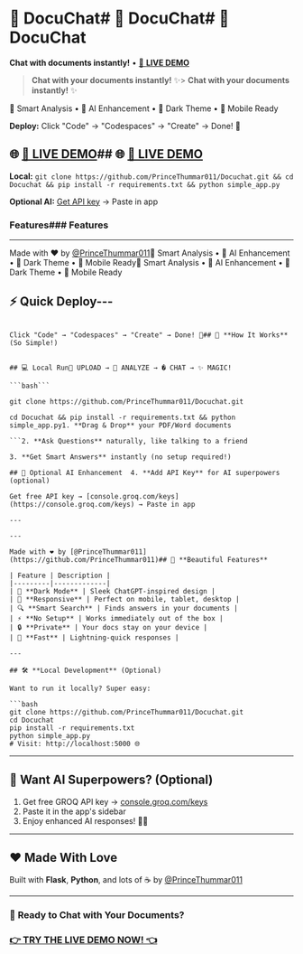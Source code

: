 # 💬 DocuChat# 💬 DocuChat# 💬 DocuChat

**Chat with documents instantly!** • [🚀 **LIVE DEMO**](https://organic-space-barnacle-pj7gqwprqgj737wrw-5000.app.github.dev/)

> **Chat with your documents instantly!** ✨> **Chat with your documents instantly!** ✨

🧠 Smart Analysis • 🤖 AI Enhancement • 🌙 Dark Theme • 📱 Mobile Ready



**Deploy:** Click "Code" → "Codespaces" → "Create" → Done! 🎉

## 🌐 **[🚀 LIVE DEMO](https://organic-space-barnacle-pj7gqwprqgj737wrw-5000.app.github.dev/)**## 🌐 **[🚀 LIVE DEMO](https://organic-space-barnacle-pj7gqwprqgj737wrw-5000.app.github.dev/)**

**Local:** `git clone https://github.com/PrinceThummar011/Docuchat.git && cd Docuchat && pip install -r requirements.txt && python simple_app.py`



**Optional AI:** [Get API key](https://console.groq.com/keys) → Paste in app

### Features### Features

---

Made with ❤️ by [@PrinceThummar011](https://github.com/PrinceThummar011)🧠 Smart Analysis • 🤖 AI Enhancement • 🌙 Dark Theme • 📱 Mobile Ready🧠 Smart Analysis • 🤖 AI Enhancement • 🌙 Dark Theme • 📱 Mobile Ready



## ⚡ Quick Deploy---

```

Click "Code" → "Codespaces" → "Create" → Done! 🎉## 📄 **How It Works** (So Simple!)

```

```

## 💻 Local Run📁 UPLOAD → 🧠 ANALYZE → � CHAT → ✨ MAGIC!

```bash```

git clone https://github.com/PrinceThummar011/Docuchat.git

cd Docuchat && pip install -r requirements.txt && python simple_app.py1. **Drag & Drop** your PDF/Word documents

```2. **Ask Questions** naturally, like talking to a friend

3. **Get Smart Answers** instantly (no setup required!)

## 🔑 Optional AI Enhancement  4. **Add API Key** for AI superpowers (optional)

Get free API key → [console.groq.com/keys](https://console.groq.com/keys) → Paste in app

---

---

Made with ❤️ by [@PrinceThummar011](https://github.com/PrinceThummar011)## 🎨 **Beautiful Features**

| Feature | Description |
|---------|-------------|
| 🌙 **Dark Mode** | Sleek ChatGPT-inspired design |
| 📱 **Responsive** | Perfect on mobile, tablet, desktop |
| 🔍 **Smart Search** | Finds answers in your documents |
| ⚡ **No Setup** | Works immediately out of the box |
| 🔒 **Private** | Your docs stay on your device |
| 🚀 **Fast** | Lightning-quick responses |

---

## 🛠️ **Local Development** (Optional)

Want to run it locally? Super easy:

```bash
git clone https://github.com/PrinceThummar011/Docuchat.git
cd Docuchat
pip install -r requirements.txt
python simple_app.py
# Visit: http://localhost:5000 🌐
```

---

## 🔑 **Want AI Superpowers?** (Optional)

1. Get free GROQ API key → [console.groq.com/keys](https://console.groq.com/keys)
2. Paste it in the app's sidebar
3. Enjoy enhanced AI responses! 🤖✨

---

## ❤️ **Made With Love**

Built with **Flask**, **Python**, and lots of ☕ by [@PrinceThummar011](https://github.com/PrinceThummar011)

---

### 🚀 **Ready to Chat with Your Documents?**
### **[👉 TRY THE LIVE DEMO NOW! 👈](https://organic-space-barnacle-pj7gqwprqgj737wrw-5000.app.github.dev/)**
